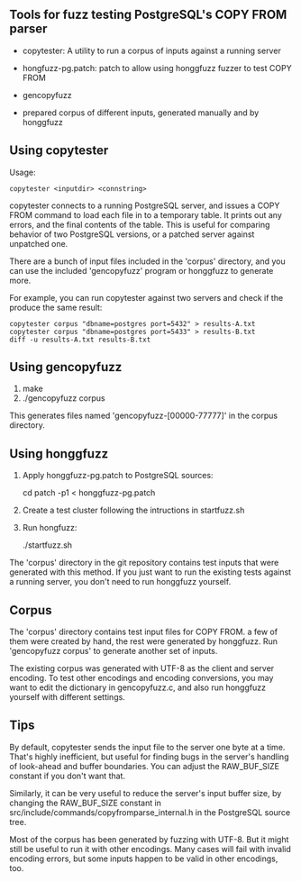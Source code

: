 Tools for fuzz testing PostgreSQL's COPY FROM parser
----------------------------------------------------

- copytester: A utility to run a corpus of inputs against a running server

- hongfuzz-pg.patch: patch to allow using honggfuzz fuzzer to test COPY FROM

- gencopyfuzz

- prepared corpus of different inputs, generated manually and by honggfuzz

Using copytester
----------------

Usage:

    copytester <inputdir> <connstring>

copytester connects to a running PostgreSQL server, and issues a COPY FROM command
to load each file in <inputdir> to a temporary table. It prints out any
errors, and the final contents of the table. This is useful for comparing
behavior of two PostgreSQL versions, or a patched server against unpatched one.

There are a bunch of input files included in the 'corpus' directory, and you can
use the included 'gencopyfuzz' program or honggfuzz to generate more.

For example, you can run copytester against two servers and check if the produce
the same result:

    copytester corpus "dbname=postgres port=5432" > results-A.txt
    copytester corpus "dbname=postgres port=5433" > results-B.txt
    diff -u results-A.txt results-B.txt


Using gencopyfuzz
-----------------

1. make
2. ./gencopyfuzz corpus

This generates files named 'gencopyfuzz-[00000-77777]' in the corpus directory.

Using honggfuzz
---------------

1. Apply honggfuzz-pg.patch to PostgreSQL sources:

   cd <PostgreSQL source tree>
   patch -p1 < honggfuzz-pg.patch

2. Create a test cluster following the intructions in startfuzz.sh

3. Run hongfuzz:

   ./startfuzz.sh

The 'corpus' directory in the git repository contains test inputs that
were generated with this method. If you just want to run the existing
tests against a running server, you don't need to run honggfuzz yourself.

Corpus
------

The 'corpus' directory contains test input files for COPY FROM. a few
of them were created by hand, the rest were generated by honggfuzz.
Run 'gencopyfuzz corpus' to generate another set of inputs.

The existing corpus was generated with UTF-8 as the client and server
encoding. To test other encodings and encoding conversions, you may
want to edit the dictionary in gencopyfuzz.c, and also run honggfuzz
yourself with different settings.


Tips
----

By default, copytester sends the input file to the server one byte at a time.
That's highly inefficient, but useful for finding bugs in the server's
handling of look-ahead and buffer boundaries. You can adjust the RAW_BUF_SIZE
constant if you don't want that.

Similarly, it can be very useful to reduce the server's input buffer size,
by changing the RAW_BUF_SIZE constant in src/include/commands/copyfromparse_internal.h
in the PostgreSQL source tree.

Most of the corpus has been generated by fuzzing with UTF-8. But it might
still be useful to run it with other encodings. Many cases will fail with
invalid encoding errors, but some inputs happen to be valid in other encodings,
too.
